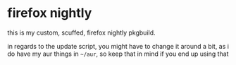 # firefox nightly

this is my custom, scuffed, firefox nightly pkgbuild. 

in regards to the update script, you might have to change it around a bit, as i do have my aur things in `~/aur`, so keep that in mind if you end up using that